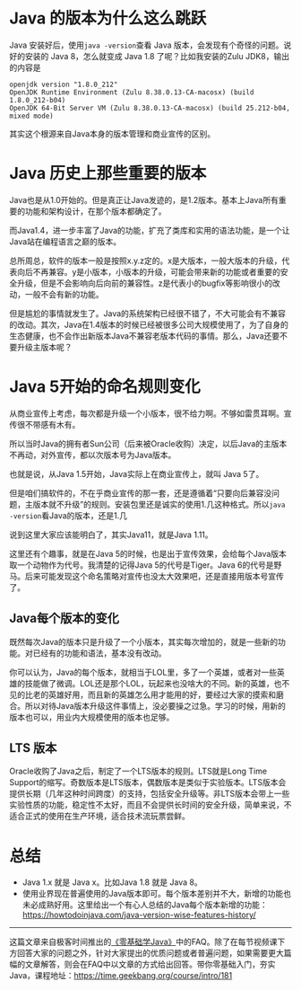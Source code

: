 
# Java 的版本为什么这么跳跃

Java 安装好后，使用`java -version`查看 Java 版本，会发现有个奇怪的问题。说好的安装的 Java 8，怎么就变成 Java 1.8 了呢？比如我安装的Zulu JDK8，输出的内容是

```
openjdk version "1.8.0_212"
OpenJDK Runtime Environment (Zulu 8.38.0.13-CA-macosx) (build 1.8.0_212-b04)
OpenJDK 64-Bit Server VM (Zulu 8.38.0.13-CA-macosx) (build 25.212-b04, mixed mode)
```

其实这个根源来自Java本身的版本管理和商业宣传的区别。

# Java 历史上那些重要的版本

Java也是从1.0开始的。但是真正让Java发迹的，是1.2版本。基本上Java所有重要的功能和架构设计，在那个版本都确定了。

而Java1.4，进一步丰富了Java的功能，扩充了类库和实用的语法功能，是一个让Java站在编程语言之巅的版本。

总所周总，软件的版本一般是按照x.y.z定的。x是大版本，一般大版本的升级，代表向后不再兼容。y是小版本，小版本的升级，可能会带来新的功能或者重要的安全升级，但是不会影响向后向前的兼容性。z是代表小的bugfix等影响很小的改动，一般不会有新的功能。

但是尴尬的事情就发生了。Java的系统架构已经很不错了，不大可能会有不兼容的改动。其次，Java在1.4版本的时候已经被很多公司大规模使用了，为了自身的生态健康，也不会作出新版本Java不兼容老版本代码的事情。那么，Java还要不要升级主版本呢？

# Java 5开始的命名规则变化

从商业宣传上考虑，每次都是升级一个小版本，很不给力啊。不够如雷贯耳啊。宣传很不带感有木有。

所以当时Java的拥有者Sun公司（后来被Oracle收购）决定，以后Java的主版本不再动，对外宣传，都以次版本号为Java版本。

也就是说，从Java 1.5开始，Java实际上在商业宣传上，就叫 Java 5了。

但是咱们搞软件的，不在乎商业宣传的那一套，还是遵循着“只要向后兼容没问题，主版本就不升级”的规则。安装包里还是诚实的使用1.几这种格式。所以`java -version`看Java的版本，还是1.几

说到这里大家应该能明白了，其实Java11，就是Java 1.11。

这里还有个趣事，就是在Java 5的时候，也是出于宣传效果，会给每个Java版本取一个动物作为代号。我清楚的记得Java 5的代号是Tiger。Java 6的代号是野马。后来可能发现这个命名策略对宣传也没太大效果吧，还是直接用版本号宣传了。

## Java每个版本的变化

既然每次Java的版本只是升级了一个小版本，其实每次增加的，就是一些新的功能。对已经有的功能和语法，基本没有改动。

你可以认为，Java的每个版本，就相当于LOL里，多了一个英雄，或者对一些英雄的技能做了微调。LOL还是那个LOL，玩起来也没啥大的不同。新的英雄，也不见的比老的英雄好用，而且新的英雄怎么用才能用的好，要经过大家的摸索和磨合。所以对待Java版本升级这件事情上，没必要操之过急。学习的时候，用新的版本也可以，用业内大规模使用的版本也足够。

## LTS 版本

Oracle收购了Java之后，制定了一个LTS版本的规则。LTS就是Long Time Support的缩写。奇数版本是LTS版本，偶数版本是类似于实验版本。LTS版本会提供长期（几年这种时间跨度）的支持，包括安全升级等。非LTS版本会带上一些实验性质的功能，稳定性不太好，而且不会提供长时间的安全升级，简单来说，不适合正式的使用在生产环境，适合技术流玩票尝鲜。

# 总结

- Java 1.x 就是 Java x。比如Java 1.8 就是 Java 8。
- 使用业界现在普遍使用的Java版本即可。每个版本差别并不大，新增的功能也未必成熟好用。这里给出一个有心人总结的Java每个版本新增的功能：https://howtodoinjava.com/java-version-wise-features-history/




***

这篇文章来自极客时间推出的[《零基础学Java》](https://time.geekbang.org/course/intro/181)中的FAQ。除了在每节视频课下方回答大家的问题之外，针对大家提出的优质问题或者普遍问题，如果需要更大篇幅的文章解答，则会在FAQ中以文章的方式给出回答。带你零基础入门，夯实Java，课程地址：https://time.geekbang.org/course/intro/181





